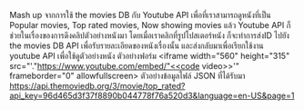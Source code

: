 ﻿Mash up จากการใช้ the movies DB  กับ Youtube API เพื่อที่เราสามารถดูหนังที่เป็น Popular movies, Top rated movies, Now showing movies แล้ว Youtube API 
ก็ช่วยในเรื่องของการดึงคลิปตัวอย่างหนังมา โดยเมื่อเราคลิกที่รูปโปสเตอร์หนัง ก็จะทำการส่งID ไปยัง the movies DB API เพื่อรับรายละเอียดของหนังเรื่องนั้น
และส่งกลับมาเพื่อเรียกใช้งาน youtube API เพื่อใช้ดูตัวอย่างหนัง ตัวอย่างฟอร์ม <iframe width="560" height="315" src="'."https://www.youtube.com/embed/"<<code video>>'" frameborder="0" allowfullscreen></iframe> 
   ตัวอย่างข้อมูลไฟล์ JSON ที่ได้รับมา https://api.themoviedb.org/3/movie/top_rated?api_key=96d465d3f37f8890b044778f76a520d3&language=en-US&page=1 
